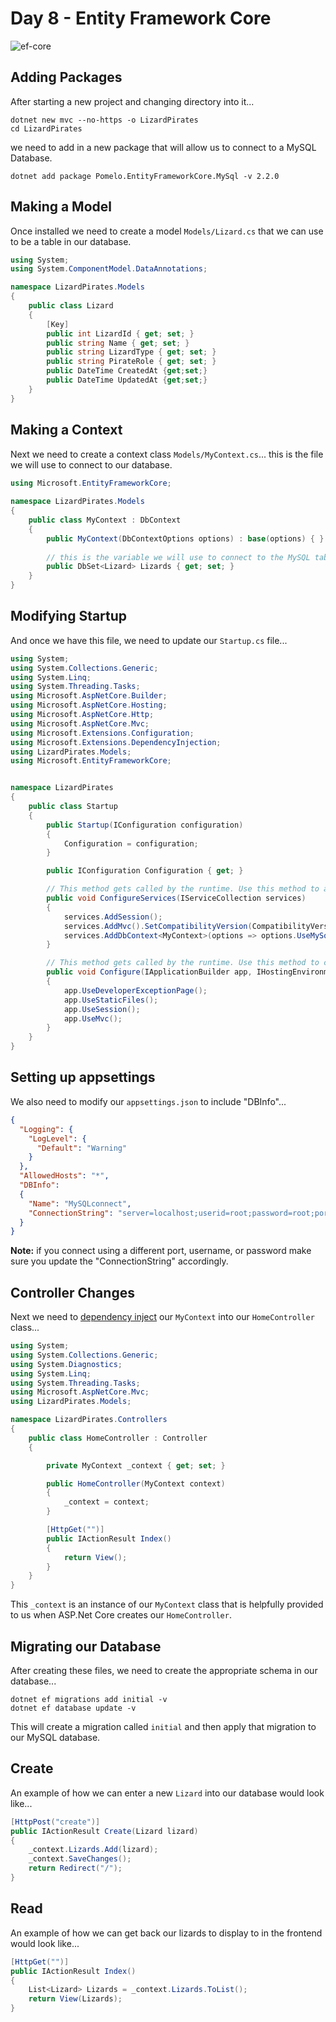 # Day 8 - Entity Framework Core

<img src="https://miro.medium.com/max/480/1*SnZqHENpIMiEKsg999Q0DQ.png" alt="ef-core" />

## Adding Packages

After starting a new project and changing directory into it...

```
dotnet new mvc --no-https -o LizardPirates
cd LizardPirates
```

we need to add in a new package that will allow us to connect to a MySQL Database. 

```
dotnet add package Pomelo.EntityFrameworkCore.MySql -v 2.2.0
```

## Making a Model

Once installed we need to create a model `Models/Lizard.cs` that we can use to be a table in our database.

```cs
using System;
using System.ComponentModel.DataAnnotations;

namespace LizardPirates.Models
{
    public class Lizard
    {
        [Key]
        public int LizardId { get; set; }
        public string Name { get; set; }
        public string LizardType { get; set; }
        public string PirateRole { get; set; }
        public DateTime CreatedAt {get;set;}
        public DateTime UpdatedAt {get;set;}
    }
}
```

## Making a Context

Next we need to create a context class `Models/MyContext.cs`... this is the file we will use to connect to our database.

```cs
using Microsoft.EntityFrameworkCore;
 
namespace LizardPirates.Models
{
    public class MyContext : DbContext
    {
        public MyContext(DbContextOptions options) : base(options) { }
        
        // this is the variable we will use to connect to the MySQL table, Lizards
        public DbSet<Lizard> Lizards { get; set; }
    }
}
```

## Modifying Startup

And once we have this file, we need to update our `Startup.cs` file...

```cs
using System;
using System.Collections.Generic;
using System.Linq;
using System.Threading.Tasks;
using Microsoft.AspNetCore.Builder;
using Microsoft.AspNetCore.Hosting;
using Microsoft.AspNetCore.Http;
using Microsoft.AspNetCore.Mvc;
using Microsoft.Extensions.Configuration;
using Microsoft.Extensions.DependencyInjection;
using LizardPirates.Models;
using Microsoft.EntityFrameworkCore;


namespace LizardPirates
{
    public class Startup
    {
        public Startup(IConfiguration configuration)
        {
            Configuration = configuration;
        }

        public IConfiguration Configuration { get; }

        // This method gets called by the runtime. Use this method to add services to the container.
        public void ConfigureServices(IServiceCollection services)
        {
            services.AddSession();
            services.AddMvc().SetCompatibilityVersion(CompatibilityVersion.Version_2_2);
            services.AddDbContext<MyContext>(options => options.UseMySql(Configuration["DBInfo:ConnectionString"]));
        }

        // This method gets called by the runtime. Use this method to configure the HTTP request pipeline.
        public void Configure(IApplicationBuilder app, IHostingEnvironment env)
        {
            app.UseDeveloperExceptionPage();
            app.UseStaticFiles();
            app.UseSession();
            app.UseMvc();
        }
    }
}
```

## Setting up appsettings

We also need to modify our `appsettings.json` to include "DBInfo"...

```json
{
  "Logging": {
    "LogLevel": {
      "Default": "Warning"
    }
  },
  "AllowedHosts": "*",
  "DBInfo":
  {
    "Name": "MySQLconnect",
    "ConnectionString": "server=localhost;userid=root;password=root;port=3306;database=mydb;SslMode=None"
  }
}
```

**Note:** if you connect using a different port, username, or password make sure you update the "ConnectionString" accordingly.

## Controller Changes

Next we need to [dependency inject](https://stackify.com/dependency-injection/) our `MyContext` into our `HomeController` class...

```cs
using System;
using System.Collections.Generic;
using System.Diagnostics;
using System.Linq;
using System.Threading.Tasks;
using Microsoft.AspNetCore.Mvc;
using LizardPirates.Models;

namespace LizardPirates.Controllers
{
    public class HomeController : Controller
    {

        private MyContext _context { get; set; } 

        public HomeController(MyContext context)
        {
            _context = context;
        }

        [HttpGet("")]
        public IActionResult Index()
        {
            return View();
        }
    }
}
```

This `_context` is an instance of our `MyContext` class that is helpfully provided to us when ASP.Net Core creates our `HomeController`.

## Migrating our Database

After creating these files, we need to create the appropriate schema in our database...

```
dotnet ef migrations add initial -v
dotnet ef database update -v
```

This will create a migration called `initial` and then apply that migration to our MySQL database.

## Create

An example of how we can enter a new `Lizard` into our database would look like...

```cs
[HttpPost("create")]
public IActionResult Create(Lizard lizard)
{
    _context.Lizards.Add(lizard);
    _context.SaveChanges();
    return Redirect("/");
}
```

## Read

An example of how we can get back our lizards to display to in the frontend would look like...

```cs
[HttpGet("")]
public IActionResult Index()
{
    List<Lizard> Lizards = _context.Lizards.ToList();
    return View(Lizards);
}
```
